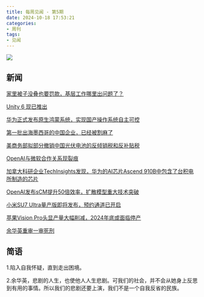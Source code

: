 ```yaml
---
title: 每周见闻 - 第5期
date: 2024-10-18 17:53:21
categories:
- 周刊
tags:
- 见闻
---
```


![](/images/2024/20241021.avif)

## 新闻
[家里被子没叠也要罚款，基层工作哪里出问题了？](https://thirdpage.thepaper.cn/h5/jrtt/29097635)

[Unity 6 现已推出](https://mp.weixin.qq.com/s/8MWzV-JnhGizKxesAF4rXg)

[华为正式发布原生鸿蒙系统，实现国产操作系统自主可控](https://tech.huanqiu.com/article/4JxDocJUob3)

[第一批出海墨西哥的中国企业，已经被割麻了](https://www.toutiao.com/article/7428460716783141416/?tt_from=weixin&utm_campaign=client_share&app=news_article&utm_source=weixin&iid=0&utm_medium=toutiao_ios&share_token=D6ED7CB5-2493-4A03-B17B-043081718663&wxshare_count=1)

[美商务部拟部分撤销中国光伏电池的反倾销税和反补贴税](https://www.toutiao.com/article/7428841805036126735/?tt_from=weixin&utm_campaign=client_share&app=news_article&utm_source=weixin&iid=0&utm_medium=toutiao_ios&share_token=C81D6FF9-9D9E-407A-A6D6-8CC0F7BC349E&wxshare_count=1)

[OpenAI与微软合作关系现裂痕](https://www.nytimes.com/2024/10/17/technology/microsoft-openai-partnership-deal.html?unlocked_article_code=1.Tk4.dZDb.L8gBkeB3jISE&smid=url-share&utm_source=www.threenhalf.com&utm_medium=referral&utm_campaign=openai)

[加拿大科研企业TechInsights发现，华为的AI芯片Ascend 910B中包含了台积电所制造的芯片](https://www.reuters.com/technology/tsmc-told-us-chip-huawei-device-after-techinsights-finding-source-says-2024-10-22/?utm_source=www.threenhalf.com&utm_medium=referral&utm_campaign=anthropic-turbotax)

[OpenAI发布sCM提升50倍效率，扩散模型重大技术突破](https://mp.weixin.qq.com/s/dI9mSCDbGzZIkjol_CT6Cg)

[小米SU7 Ultra量产版即将发布，预约通道已开启](https://tech.huanqiu.com/article/4Jy7g2WOiDA)

[苹果Vision Pro头显产量大幅削减，2024年底或面临停产](https://tech.huanqiu.com/article/4Jy1w2pqOIh)

[余华英重审一审死刑](https://www.toutiao.com/article/7429542239187059237/?tt_from=weixin&utm_campaign=client_share&app=news_article&utm_source=weixin&iid=0&utm_medium=toutiao_ios&share_token=A28A0C13-071D-4E18-BB64-51E46C46AB02&wxshare_count=1)


## 简语

1.陷入自我怀疑，直到走出困境。

2.余华英，悲剧的人生，也使他人人生悲剧。可我们的社会，并不会从她身上反思到有用的事情。所以我们的悲剧还要上演，我们不是一个自我反省的民族。

